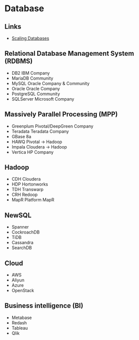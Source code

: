 # Database

<!--
https://www.linkedin.com/learning/database-foundations-administration-8375189/administer-a-database-server
-->

<!--
- DynamoDB
- MongoDB
- GCP Datastore
-->

## Links

- [Scaling Databases](https://roadmap.sh/guides/scaling-databases)

## Relational Database Management System (RDBMS)

- DB2 IBM Company
- MariaDB Community
- MySQL Oracle Company & Community
- Oracle Oracle Company
- PostgreSQL Community
- SQLServer Microsoft Company

## Massively Parallel Processing (MPP)

- Greenplum Pivotal/DeepGreen Company
- Teradata Teradata Company
- GBase 8a
- HAWQ Pivotal -> Hadoop
- Impala Cloudera -> Hadoop
- Vertica HP Company

## Hadoop

- CDH Cloudera
- HDP Hortonworks
- TDH Transwarp
- CRH Redoop
- MapR Platform MapR

## NewSQL

- Spanner
- CockroachDB
- TiDB
- Cassandra
- SearchDB

## Cloud

- AWS
- Aliyun
- Azure
- OpenStack

## Business intelligence (BI)

- Metabase
- Redash
- Tableau
- Qlik
